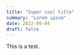 ```yaml
---
title: "Super cool title"
summary: "Lorem ipsum"
date: 2022-09-04
draft: false
---
```


This is a test.

